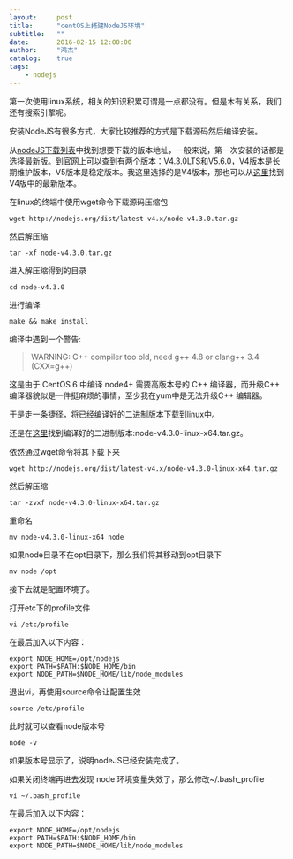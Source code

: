```yaml
---
layout:     post
title:      "centOS上搭建NodeJS环境"
subtitle:   ""
date:       2016-02-15 12:00:00
author:     "鸿杰"
catalog:    true
tags:
    - nodejs
---
```


第一次使用linux系统，相关的知识积累可谓是一点都没有。但是木有关系，我们还有搜索引擎呢。

安装NodeJS有很多方式，大家比较推荐的方式是下载源码然后编译安装。

从[nodeJS下载列表](http://nodejs.org/dist/)中找到想要下载的版本地址，一般来说，第一次安装的话都是选择最新版。到[官网](http://nodejs.org)上可以查到有两个版本：V4.3.0LTS和V5.6.0，V4版本是长期维护版本，V5版本是稳定版本。我这里选择的是V4版本，那也可以从[这里](https://nodejs.org/dist/latest-v4.x/)找到V4版中的最新版本。

在linux的终端中使用wget命令下载源码压缩包

```
wget http://nodejs.org/dist/latest-v4.x/node-v4.3.0.tar.gz
```

然后解压缩

```
tar -xf node-v4.3.0.tar.gz
```

进入解压缩得到的目录

```
cd node-v4.3.0
```

进行编译

```
make && make install
```

编译中遇到一个警告:

> WARNING: C++ compiler too old, need g++ 4.8 or clang++ 3.4 (CXX=g++)

这是由于 CentOS 6 中编译 node4+ 需要高版本号的 C++ 编译器，而升级C++ 编译器貌似是一件挺麻烦的事情，至少我在yum中是无法升级C++ 编辑器。

于是走一条捷径，将已经编译好的二进制版本下载到linux中。

还是在[这里](https://nodejs.org/dist/latest-v4.x/)找到编译好的二进制版本:node-v4.3.0-linux-x64.tar.gz。

依然通过wget命令将其下载下来

```
wget http://nodejs.org/dist/latest-v4.x/node-v4.3.0-linux-x64.tar.gz
```

然后解压缩

```
tar -zvxf node-v4.3.0-linux-x64.tar.gz
```

重命名

```
mv node-v4.3.0-linux-x64 node
```

如果node目录不在opt目录下，那么我们将其移动到opt目录下

```
mv node /opt
```

接下去就是配置环境了。

打开etc下的profile文件

```
vi /etc/profile
```

在最后加入以下内容：

```
export NODE_HOME=/opt/nodejs
export PATH=$PATH:$NODE_HOME/bin
export NODE_PATH=$NODE_HOME/lib/node_modules
```

退出vi，再使用source命令让配置生效

```
source /etc/profile
```

此时就可以查看node版本号

```
node -v
```

如果版本号显示了，说明nodeJS已经安装完成了。

如果关闭终端再进去发现 node 环境变量失效了，那么修改~/.bash_profile

```
vi ~/.bash_profile
```

在最后加入以下内容：

```
export NODE_HOME=/opt/nodejs
export PATH=$PATH:$NODE_HOME/bin
export NODE_PATH=$NODE_HOME/lib/node_modules
```